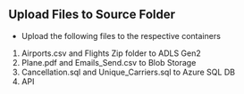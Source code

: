 ## Upload Files to Source Folder

- Upload the following files to the respective containers

1. Airports.csv and Flights Zip folder to ADLS Gen2
2. Plane.pdf and Emails_Send.csv to Blob Storage
3. Cancellation.sql and Unique_Carriers.sql to Azure SQL DB
4. API

